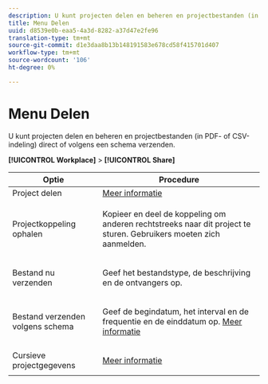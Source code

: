 ```yaml
---
description: U kunt projecten delen en beheren en projectbestanden (in PDF- of CSV-indeling) direct of volgens een schema verzenden.
title: Menu Delen
uuid: d8539e0b-eaa5-4a3d-8282-a37d47e2fe96
translation-type: tm+mt
source-git-commit: d1e3daa8b13b148191583e678cd58f415701d407
workflow-type: tm+mt
source-wordcount: '106'
ht-degree: 0%

---
```



# Menu Delen

U kunt projecten delen en beheren en projectbestanden (in PDF- of CSV-indeling) direct of volgens een schema verzenden.

**[!UICONTROL Workplace]** > **[!UICONTROL Share]**

<table id="table_5104A6D817E94A268BBDD47C5C8BB26E"> 
 <thead> 
  <tr> 
   <th colname="col1" class="entry"> Optie </th> 
   <th colname="col2" class="entry"> Procedure </th> 
  </tr>
 </thead>
 <tbody> 
  <tr> 
   <td colname="col1"> Project delen </td> 
   <td colname="col2"><a href="/help/analyze/analysis-workspace/curate-share/share-projects.md"  > Meer informatie</a> </td> 
  </tr> 
  <tr> 
   <td colname="col1"> Projectkoppeling ophalen </td> 
   <td colname="col2"> <p>Kopieer en deel de koppeling om anderen rechtstreeks naar dit project te sturen. Gebruikers moeten zich aanmelden. </p> </td> 
  </tr> 
  <tr> 
   <td colname="col1"> Bestand nu verzenden </td> 
   <td colname="col2"> <p>Geef het bestandstype, de beschrijving en de ontvangers op. </p> </td> 
  </tr> 
  <tr> 
   <td colname="col1"> Bestand verzenden volgens schema </td> 
   <td colname="col2"> <p>Geef de begindatum, het interval en de frequentie en de einddatum op. <a href="/help/analyze/analysis-workspace/curate-share/schedule-projects.md"  > Meer informatie</a> </p> </td> 
  </tr> 
  <tr> 
   <td colname="col1"> Cursieve projectgegevens </td> 
   <td colname="col2"> <p><a href="/help/analyze/analysis-workspace/curate-share/curate.md"  > Meer informatie</a> </p> </td> 
  </tr> 
 </tbody> 
</table>

